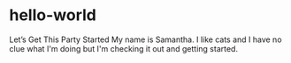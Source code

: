 # hello-world
Let’s Get This Party Started
My name is Samantha. I like cats and I have no clue what I'm doing but I'm checking it out and getting started. 

